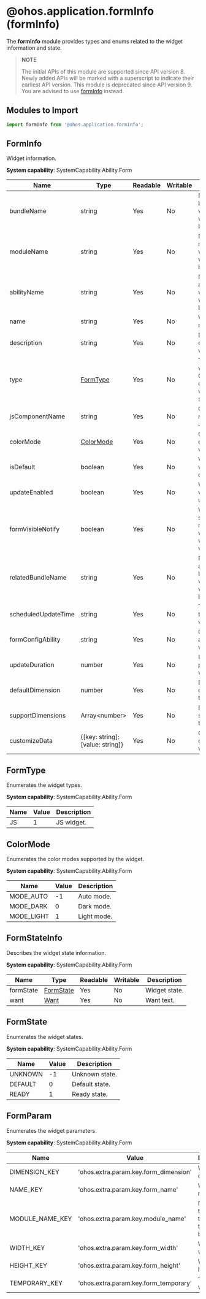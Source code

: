 # @ohos.application.formInfo (formInfo)
<!--Kit: Form Kit-->
<!--Subsystem: Ability-->
<!--Owner: @cx983299475-->
<!--Designer: @xueyulong-->
<!--Tester: @chenmingze-->
<!--Adviser: @Brilliantry_Rui-->
The **formInfo** module provides types and enums related to the widget information and state.

> **NOTE**
>
> The initial APIs of this module are supported since API version 8. Newly added APIs will be marked with a superscript to indicate their earliest API version.
> This module is deprecated since API version 9. You are advised to use [formInfo](js-apis-app-form-formInfo.md) instead.

## Modules to Import

```ts
import formInfo from '@ohos.application.formInfo';
```

## FormInfo

Widget information.

**System capability**: SystemCapability.Ability.Form

| Name       | Type                | Readable   | Writable    | Description                                                        |
| ----------- | -------- |-------- | -------------------- | ------------------------------------------------------------ |
| bundleName  | string               | Yes   | No     | Name of the bundle to which the widget belongs.                  |
| moduleName  | string               | Yes   | No     | Name of the module to which the widget belongs.                      |
| abilityName | string               | Yes   | No     | Name of the ability to which the widget belongs.                    |
| name        | string               | Yes   | No     | Widget name.                                |
| description | string               | Yes   | No     | Description of the widget.  |
| type        | [FormType](#formtype)             | Yes   | No     | Type of the widget. Currently, only JS widgets are supported.|
| jsComponentName      | string               | Yes   | No     | Component name of the JS widget.              |
| colorMode  | [ColorMode](#colormode) | Yes   | No     | Color mode of the widget.                                      |
| isDefault    | boolean      | Yes   | No     | Whether the widget is the default one.                             |
| updateEnabled  | boolean               | Yes   | No     | Whether the widget is updatable.                   |
| formVisibleNotify  | boolean               | Yes   | No     | Whether to send a notification when the widget is visible.           |
| relatedBundleName | string               | Yes   | No     | Name of the associated bundle to which the widget belongs.          |
| scheduledUpdateTime        | string               | Yes   | No     | Time when the widget was updated.    |
| formConfigAbility | string               | Yes   | No     | Configuration ability of the widget.  |
| updateDuration        | number             | Yes   | No     | Update period of the widget.|
| defaultDimension  | number | Yes   | No     | Default dimension of the widget.                                      |
| supportDimensions    | Array&lt;number&gt;      | Yes   | No     | Dimensions supported by the widget.                |
| customizeData    | {[key: string]: [value: string]}      | Yes   | No     | Custom data of the widget.        |

## FormType

Enumerates the widget types.

**System capability**: SystemCapability.Ability.Form

| Name       | Value  | Description        |
| ----------- | ---- | ------------ |
| JS      | 1    | JS widget.  |

## ColorMode

Enumerates the color modes supported by the widget.

**System capability**: SystemCapability.Ability.Form

| Name       | Value  | Description        |
| ----------- | ---- | ------------ |
| MODE_AUTO   | -1    | Auto mode.  |
| MODE_DARK    | 0   | Dark mode.  |
| MODE_LIGHT     | 1   | Light mode.  |

## FormStateInfo

Describes the widget state information.

**System capability**: SystemCapability.Ability.Form

| Name       | Type                | Readable   | Writable    | Description                                                        |
| ----------- | -------- |-------- | -------------------- | ------------------------------------------------------------ |
| formState  | [FormState](#formstate)               | Yes   | No     | Widget state.                         |
| want  | [Want](../apis-ability-kit/js-apis-app-ability-want.md)               | Yes   | No     | Want text.   |

##  FormState

Enumerates the widget states.

**System capability**: SystemCapability.Ability.Form

| Name       | Value  | Description        |
| ----------- | ---- | ------------ |
| UNKNOWN    | -1    | Unknown state.  |
| DEFAULT     | 0   | Default state.  |
| READY      | 1   | Ready state.  |

##  FormParam

Enumerates the widget parameters.

**System capability**: SystemCapability.Ability.Form

| Name       | Value  | Description        |
| ----------- | ---- | ------------ |
| DIMENSION_KEY      | 'ohos.extra.param.key.form_dimension'  | Widget dimension.  |
| NAME_KEY       | 'ohos.extra.param.key.form_name'   | Widget name.  |
| MODULE_NAME_KEY        | 'ohos.extra.param.key.module_name'   | Name of the module to which the widget belongs.  |
| WIDTH_KEY        | 'ohos.extra.param.key.form_width'   | Widget width.  |
| HEIGHT_KEY         | 'ohos.extra.param.key.form_height'   | Widget height.  |
| TEMPORARY_KEY          | 'ohos.extra.param.key.form_temporary'   | Temporary widget.  |

